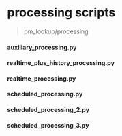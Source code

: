 # processing scripts

> pm_lookup/processing


#### auxiliary_processing.py
#### realtime_plus_history_processing.py
#### realtime_processing.py
#### scheduled_processing.py
#### scheduled_processing_2.py
#### scheduled_processing_3.py
